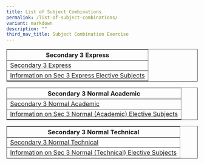 ```yaml
---
title: List of Subject Combinations
permalink: /list-of-subject-combinations/
variant: markdown
description: ""
third_nav_title: Subject Combination Exercise
---
```

<table border="1px solid black" style="width:100%">
	<tbody><tr>
		<th>Secondary 3 Express</th>
		</tr>
		<tr><td><a href="/files/Subject%20Combination%20Exercise/3E_Subject_Combinations_for_2025.pdf">Secondary 3 Express</a><br></td>
		</tr><tr>
<td><a href="/upper-secondary-express/">Information on Sec 3 Express Elective Subjects</a></td>
		</tr>
	</tbody></table>		
<table border="1px solid black" style="width:100%">
	<tbody><tr>
		<th>Secondary 3 Normal Academic</th>
		</tr>
<tr><td><a href="/files/Subject%20Combination%20Exercise/3N_A__Subject_Combination_for_2025.pdf">Secondary 3 Normal Academic</a><br></td>
</tr><tr>
		<td><a href="/upper-secondary-normal-academic/">Information on Sec 3 Normal (Academic) Elective Subjects</a></td>
		</tr>
	</tbody></table>		
<table border="1px solid black" style="width:100%">
<tbody><tr>
	<th>Secondary 3 Normal Technical</th>
	</tr>
	<tr><td><a href="/files/Subject%20Combination%20Exercise/3N_T__Subject_Combination_for_2025.pdf">Secondary 3 Normal Technical </a><br></td>
</tr><tr>
	<td><a href="/upper-secondary-normal-technical/">Information on Sec 3 Normal (Technical) Elective Subjects</a></td></tr>
</tbody></table>
